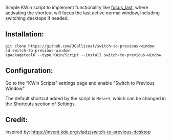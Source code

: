 Simple KWin script to implement functionality like [focus_last](https://github.com/JCallicoat/focus_last), where activating the shortcut will focus the last active normal window, including switching desktops if needed.

Installation:
----
```shell
git clone https://github.com/JCallicoat/switch-to-previous-window
cd switch-to-previous-window
kpackagetool6 --type KWin/Script --install switch-to-previous-window
```

Configuration:
----
Go to the "KWin Scripts" settings page and enable "Switch to Previous Window"

The default shortcut added by the script is `Meta+Y`, which can be changed in the Shortcuts section of Settings.

Credit:
----
Inspired by: https://invent.kde.org/vladz/switch-to-previous-desktop
